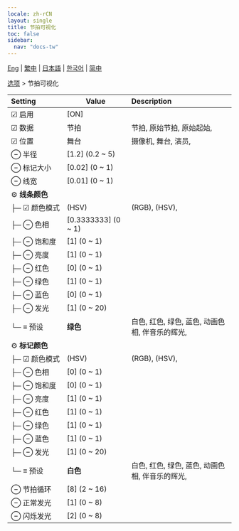 ```yaml
---
locale: zh-rCN
layout: single
title: 节拍可视化
toc: false
sidebar:
  nav: "docs-tw"
---
```

[Eng](/dancexr/menu/2025.4/stage/beats_visualizer) | [繁中](/tw/dancexr/menu/2025.4/stage/beats_visualizer) | [日本語](/jp/dancexr/menu/2025.4/stage/beats_visualizer) | [한국어](/kr/dancexr/menu/2025.4/stage/beats_visualizer) | [简中](/zh/dancexr/menu/2025.4/stage/beats_visualizer)

[选项](../menu#选项) > 节拍可视化



| Setting | Value | Description |
| :--- | --- | :--- |
|<nobr> ☑ 启用</nobr>| [ON] | 
|<nobr>☑ 数据</nobr>| 节拍 | 节拍, 原始节拍, 原始起始, 
|<nobr>☑ 位置</nobr>| 舞台 | 摄像机, 舞台, 演员, 
|<nobr> ⊖ 半径</nobr>| [1.2] (0.2 ~ 5) | 
|<nobr> ⊖ 标记大小</nobr>| [0.02] (0 ~ 1) | 
|<nobr> ⊖ 线宽</nobr>| [0.01] (0 ~ 1) | 
|<nobr> ⚙️ **线条颜色**</nobr>| | 
|<nobr>├─ ☑ 颜色模式</nobr>| (HSV) | (RGB), (HSV), 
|<nobr>├─ ⊖ 色相</nobr>| [0.3333333] (0 ~ 1) | 
|<nobr>├─ ⊖ 饱和度</nobr>| [1] (0 ~ 1) | 
|<nobr>├─ ⊖ 亮度</nobr>| [1] (0 ~ 1) | 
|<nobr>├─ ⊖ 红色</nobr>| [0] (0 ~ 1) | 
|<nobr>├─ ⊖ 绿色</nobr>| [1] (0 ~ 1) | 
|<nobr>├─ ⊖ 蓝色</nobr>| [0] (0 ~ 1) | 
|<nobr>├─ ⊖ 发光</nobr>| [1] (0 ~ 20) | 
|<nobr>└─ ≡ 预设</nobr>| **绿色** | 白色, 红色, 绿色, 蓝色, 动画色相, 伴音乐的辉光,  |
|<nobr> ⚙️ **标记颜色**</nobr>| | 
|<nobr>├─ ☑ 颜色模式</nobr>| (HSV) | (RGB), (HSV), 
|<nobr>├─ ⊖ 色相</nobr>| [0] (0 ~ 1) | 
|<nobr>├─ ⊖ 饱和度</nobr>| [0] (0 ~ 1) | 
|<nobr>├─ ⊖ 亮度</nobr>| [1] (0 ~ 1) | 
|<nobr>├─ ⊖ 红色</nobr>| [1] (0 ~ 1) | 
|<nobr>├─ ⊖ 绿色</nobr>| [1] (0 ~ 1) | 
|<nobr>├─ ⊖ 蓝色</nobr>| [1] (0 ~ 1) | 
|<nobr>├─ ⊖ 发光</nobr>| [1] (0 ~ 20) | 
|<nobr>└─ ≡ 预设</nobr>| **白色** | 白色, 红色, 绿色, 蓝色, 动画色相, 伴音乐的辉光,  |
|<nobr> ⊖ 节拍循环</nobr>| [8] (2 ~ 16) | 
|<nobr> ⊖ 正常发光</nobr>| [1] (0 ~ 8) | 
|<nobr> ⊖ 闪烁发光</nobr>| [2] (0 ~ 8) | 

